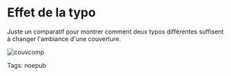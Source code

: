 # Effet de la typo

Juste un comparatif pour montrer comment deux typos différentes suffisent à changer l'ambiance d'une couverture.

![couvcomp](http://blog.tcrouzet.comhttps://tcrouzet.com/images_tc/2009/01/couvcomp.jpg)

Tags: noepub